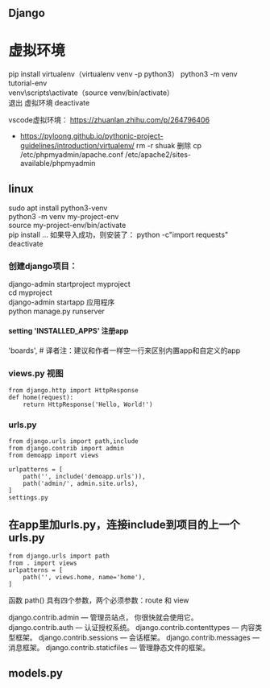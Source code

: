 ## Django
# 虚拟环境
pip install virtualenv（virtualenv venv -p python3） 
python3 -m venv tutorial-env  
venv\scripts\activate（source venv/bin/activate）   
退出 虚拟环境 deactivate   

vscode虚拟环境： https://zhuanlan.zhihu.com/p/264796406  
- https://pyloong.github.io/pythonic-project-guidelines/introduction/virtualenv/
rm -r shuak  删除
cp /etc/phpmyadmin/apache.conf /etc/apache2/sites-available/phpmyadmin
## linux
sudo apt install python3-venv  
python3 -m venv my-project-env  
source my-project-env/bin/activate  
pip install ...
如果导入成功，则安装了： python -c"import requests"  
deactivate  


### 创建django项目： 
django-admin startproject myproject  
cd myproject  
django-admin startapp 应用程序  
python manage.py runserver  


#### setting 'INSTALLED_APPS' 注册app
'boards',  # 译者注：建议和作者一样空一行来区别内置app和自定义的app  


### views.py 视图  
```
from django.http import HttpResponse
def home(request):
    return HttpResponse('Hello, World!')
```

### urls.py 
```
from django.urls import path,include
from django.contrib import admin
from demoapp import views

urlpatterns = [
    path('', include('demoapp.urls')),
    path('admin/', admin.site.urls),
]
settings.py
```

## 在app里加urls.py，连接include到项目的上一个urls.py
```
from django.urls import path
from . import views
urlpatterns = [
    path('', views.home, name='home'),
]
```
函数 path() 具有四个参数，两个必须参数：route 和 view  

django.contrib.admin — 管理员站点， 你很快就会使用它。
django.contrib.auth — 认证授权系统。
django.contrib.contenttypes — 内容类型框架。
django.contrib.sessions — 会话框架。
django.contrib.messages — 消息框架。
django.contrib.staticfiles — 管理静态文件的框架。  

## models.py
